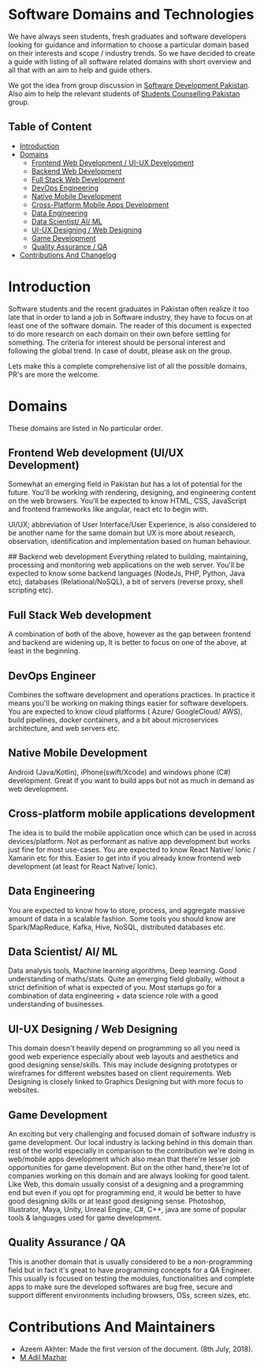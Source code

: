 # Software Domains and Technologies

We have always seen students, fresh graduates and software developers
looking for guidance and information to choose a particular domain based
on their interests and scope / industry trends. So we have decided to create
a guide with listing of all software related domains with short overview
and all that with an aim to help and guide others.

We got the idea from group discussion in [Software Development Pakistan](https://www.facebook.com/groups/softdevpk/).
Also aim to help the relevant students of [Students Counselling Pakistan](https://www.facebook.com/groups/counsellingpakistan/) group.


## Table of Content
- [Introduction](#introduction)
- [Domains](#domains) 
  - [Frontend Web Development / UI-UX Development](#frontend)
  - [Backend Web Development](#backend)
  - [Full Stack Web Development](#fullstack)
  - [DevOps Engineering](#devops)
  - [Native Mobile Development](#nativemobile)
  - [Cross-Platform Mobile Apps Development](#cross-platform-mobile)
  - [Data Engineering](#dataengineer)
  - [Data Scientist/ AI/ ML](#datascientist)
  - [UI-UX Designing / Web Designing](#web-designing)
  - [Game Development](#game-development)
  - [Quality Assurance / QA](#qa)
- [Contributions And Changelog](#contribution)

<a name="introduction" /></a>

# Introduction
Software students and the recent graduates in Pakistan often realize it
too late that in order to land a job in Software industry, they have to
focus on at least one of the software domain. The reader of this document
is expected to do more research on each domain on their own before
settling for something. The criteria for interest should be personal
interest and following the global trend. In case of doubt, please ask
on the group.

Lets make this a complete comprehensive list of all the possible domains,
PR's are more the welcome.

<a name="domains" /></a>
# Domains
These domains are listed in No particular order.

<a name="frontend" /></a>
## Frontend Web development (UI/UX Development)
Somewhat an emerging field in Pakistan but has a lot of potential for
the future. You'll be working with rendering, designing, and engineering
content on the web browsers. You'll be expected to know HTML, CSS,
JavaScript and frontend frameworks like angular, react etc to begin with.

UI/UX; abbreviation of User Interface/User Experience, is also considered
to be another name for the same domain but UX is more about research,
observation, identification and implementation based on human behaviour.


<a name="backend" />
## Backend web development
Everything related to building, maintaining, processing and monitoring
web applications on the web server. You'll be expected to know some
backend languages (NodeJs, PHP, Python, Java etc),
databases (Relational/NoSQL), a bit of servers (reverse proxy, shell
scripting etc).

<a name="fullstack" /></a>
## Full Stack Web development
A combination of both of the above, however as the gap between frontend
and backend are widening up, It is better to focus on one of the above,
at least in the beginning.


<a name="devops" /></a>
## DevOps Engineer 
Combines the software development and operations practices. In practice
it means you'll be working on making things easier for software developers.
You are expected to know cloud platforms ( Azure/ GoogleCloud/ AWS),
build pipelines, docker containers, and a bit about microservices
architecture, and web servers etc.

<a name="nativemobile" /></a>
## Native Mobile Development
Android (Java/Kotlin), iPhone(swift/Xcode) and windows phone (C#)
development. Great if you want to build apps but not as much in demand
as web development.


<a name="cross-platform-mobile" /></a>
## Cross-platform mobile applications development
The idea is to build the mobile application once which can be used in
across devices/platform. Not as performant as native app development
but works just fine for most use-cases. You are expected to know React
Native/ Ionic / Xamarin etc for this. Easier to get into if you already
know frontend web development (at least for React Native/ Ionic).


<a name="dataengineer" /></a>
## Data Engineering
You are expected to know how to store, process, and aggregate massive
amount of data in a scalable fashion. Some tools you should know are
Spark/MapReduce, Kafka, Hive, NoSQL, distributed databases etc.


<a name="datascientist" /></a>
## Data Scientist/ AI/ ML
Data analysis tools, Machine learning algorithms, Deep learning. Good
understanding of maths/stats. Quite an emerging field globally, without
a strict definition of what is expected of you. Most startups go for a
combination of data engineering + data science role with a good
understanding of businesses.

<a name="web-designing" /></a>
## UI-UX Designing / Web Designing
This domain doesn't heavily depend on programming so all you need is good
web experience especially about web layouts and aesthetics and good
designing sense/skills. This may include designing prototypes or wireframes
for different websites based on client requirements. Web Designing is closely
linked to Graphics Designing but with more focus to websites.

<a name="game-development" /></a>
## Game Development
An exciting but very challenging and focused domain of software industry
is game development. Our local industry is lacking behind in this domain
than rest of the world especially in comparison to the contribution we're
doing in web/mobile apps development which also mean that there're lesser
job opportunities for game development. But on the other hand, there're
lot of companies working on this domain and are always looking for good
talent. Like Web, this domain usually consist of a designing and a
programming end but even if you opt for programming end, it would be better
to have good designing skills or at least good designing sense.
Photoshop, Illustrator, Maya, Unity, Unreal Engine, C#, C++, java are
some of popular tools & languages used for game development.


<a name="qa" /></a>
## Quality Assurance / QA
This is another domain that is usually considered to be a non-programming
field but in fact it's great to have programming concepts for a QA Engineer.
This usually is focused on testing the modules, functionalities and
complete apps to make sure the developed softwares are bug free, secure
and support different environments including browsers, OSs, screen sizes,
etc.


<a name="contribution" /></a>
# Contributions And Maintainers
- Azeem Akhter: Made the first version of the document. (8th July, 2018).
- [M Adil Mazhar](http://adilmazhar.xyz/)
